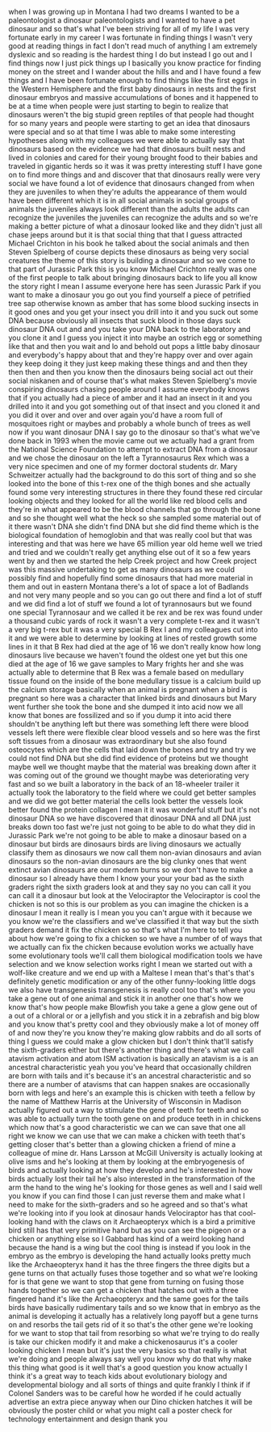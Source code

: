 
when I was growing up in Montana I had
two dreams I wanted to be a
paleontologist a dinosaur
paleontologists and I wanted to have a
pet dinosaur and so that&#39;s what I&#39;ve
been striving for all of my life I was
very fortunate early in my career I was
fortunate in finding things I wasn&#39;t
very good at reading things in fact I
don&#39;t read much of anything
I am extremely dyslexic and so reading
is the hardest thing I do but instead I
go out and I find things now I just pick
things up I basically you know practice
for finding money on the street and I
wander about the hills and and I have
found a few things and I have been
fortunate enough to find things like the
first eggs in the Western Hemisphere and
the first baby dinosaurs in nests and
the first dinosaur embryos and massive
accumulations of bones and it happened
to be at a time when people were just
starting to begin to realize that
dinosaurs weren&#39;t the big stupid green
reptiles of that people had thought for
so many years and people were starting
to get an idea that dinosaurs were
special and so at that time I was able
to make some interesting hypotheses
along with my colleagues we were able to
actually say that dinosaurs based on the
evidence we had that dinosaurs built
nests and lived in colonies and cared
for their young brought food to their
babies and traveled in gigantic herds so
it was it was pretty interesting stuff I
have gone on to find more things and and
discover that that dinosaurs really were
very social
we have found
a lot of evidence that dinosaurs changed
from when they are juveniles to when
they&#39;re adults the appearance of them
would have been different which it is in
all social animals in social groups of
animals the juveniles always look
different than the adults the adults can
recognize the juveniles the juveniles
can recognize the adults and so we&#39;re
making a better picture of what a
dinosaur looked like and they didn&#39;t
just all chase jeeps around but it is
that social thing that that I guess
attracted Michael Crichton in his book
he talked about the social animals and
then Steven Spielberg of course depicts
these dinosaurs as being very social
creatures the theme of this story is
building a dinosaur and so we come to
that part of Jurassic Park this is you
know Michael Crichton really was one of
the first people to talk about bringing
dinosaurs back to life you all know the
story right I mean I assume everyone
here has seen Jurassic Park if you want
to make a dinosaur you go out you find
yourself a piece of petrified tree sap
otherwise known as amber that has some
blood sucking insects in it good ones
and you get your insect you drill into
it and you suck out some DNA because
obviously all insects that suck blood in
those days suck dinosaur DNA out and and
you take your DNA back to the laboratory
and you clone it and I guess you inject
it into maybe an ostrich egg or
something like that and then you wait
and lo and behold out pops a little baby
dinosaur and everybody&#39;s happy about
that
and they&#39;re happy over and over again
they keep doing it they just keep making
these things and and then they then then
and then you know then the dinosaurs
being social act out their social
niskanen and of course that&#39;s what makes
Steven Spielberg&#39;s movie conspiring
dinosaurs chasing people around I assume
everybody knows that if you actually had
a piece of amber and it had an insect in
it and you drilled into it and you got
something out of that insect and you
cloned it and you did it over and over
and over again you&#39;d have a room full of
mosquitoes right or maybes and probably
a whole bunch of trees as well now if
you want dinosaur DNA I say go to the
dinosaur so that&#39;s what we&#39;ve done back
in 1993 when the movie came out we
actually had a grant from the National
Science Foundation to attempt to extract
DNA from a dinosaur and we chose the
dinosaur on the left a Tyrannosaurus Rex
which was a very nice specimen and one
of my former doctoral students dr. Mary
Schweitzer actually had the background
to do this sort of thing and so she
looked into the bone of this t-rex one
of the thigh bones and she actually
found some very interesting structures
in there they found these red circular
looking objects and they looked for all
the world like red blood cells and
they&#39;re in what appeared to be the blood
channels that go through the bone and so
she thought well what the heck so she
sampled some material out of it there
wasn&#39;t DNA she didn&#39;t find DNA but she
did find theme which is the biological
foundation of hemoglobin and that was
really cool but that was interesting and
that was here we have 65 million year
old heme
well we tried and tried and we couldn&#39;t
really get anything else out of it so a
few years went by and then we started
the help Creek project and how Creek
project was this massive undertaking to
get as many dinosaurs as we could
possibly find and hopefully find some
dinosaurs that had more material in them
and out in eastern Montana there&#39;s a lot
of space a lot of Badlands and not very
many people and so you can go out there
and find a lot of stuff and we did find
a lot of stuff we found a lot of
tyrannosaurs but we found one special
Tyrannosaur and we called it be rex and
be rex was found under a thousand cubic
yards of rock it wasn&#39;t a very complete
t-rex and it wasn&#39;t a very big t-rex but
it was a very special B Rex I and my
colleagues cut into it and we were able
to determine by looking at lines of
rested growth some lines in it that B
Rex had died at the age of 16 we don&#39;t
really know how long dinosaurs live
because we haven&#39;t found the oldest one
yet but this one died at the age of 16
we gave samples to Mary frights her and
she was actually able to determine that
B Rex was a female based on medullary
tissue found on the inside of the bone
medullary tissue is a calcium build up
the calcium storage basically when an
animal is pregnant when a bird is
pregnant so here was a character that
linked birds and dinosaurs but Mary went
further she took the bone and she dumped
it into acid now we all know that bones
are fossilized and so if you dump it
into acid there shouldn&#39;t be anything
left but there was something left there
were blood vessels left there were
flexible clear blood vessels and so here
was the first soft tissues from a
dinosaur was extraordinary but she also
found osteocytes which are the cells
that laid down the bones and try and try
we could not find DNA but she did find
evidence of proteins but we thought
maybe well
we thought maybe that the material was
breaking down after it was coming out of
the ground we thought maybe was
deteriorating very fast and so we built
a laboratory in the back of an
18-wheeler trailer it actually took the
laboratory to the field where we could
get better samples and we did we got
better material the cells look better
the vessels look better found the
protein collagen I mean it
it was wonderful stuff but it&#39;s not
dinosaur DNA so we have discovered that
dinosaur DNA and all DNA just breaks
down too fast we&#39;re just not going to be
able to do what they did in Jurassic
Park we&#39;re not going to be able to make
a dinosaur based on a dinosaur but birds
are dinosaurs birds are living dinosaurs
we actually classify them as dinosaurs
we now call them non-avian dinosaurs and
avian dinosaurs so the non-avian
dinosaurs are the big clunky ones that
went extinct avian dinosaurs are our
modern burns so we don&#39;t have to make a
dinosaur so I already have them
I know your your your bad as the sixth
graders right the sixth graders look at
and they say no you can call it you can
call it a dinosaur but look at the
Velociraptor the Velociraptor is cool
the chicken is not so this is our
problem as you can imagine the chicken
is a dinosaur I mean it really is I mean
you you can&#39;t argue with it because we
you know we&#39;re the classifiers and we&#39;ve
classified it that way but the sixth
graders demand it fix the chicken so so
that&#39;s what I&#39;m here to tell you about
how we&#39;re going to fix a chicken so we
have a number of of ways that we
actually can fix the chicken because
evolution works we actually have some
evolutionary tools we&#39;ll call them
biological modification tools we have
selection and we know selection works
right I mean we started out with a
wolf-like creature and we end up with a
Maltese I mean that&#39;s that&#39;s that&#39;s
definitely genetic modification
or any of the other funny-looking little
dogs we also have transgenesis
transgenesis is really cool too that&#39;s
where you take a gene out of one animal
and stick it in another one that&#39;s how
we know that&#39;s how people make Blowfish
you take a gene a glow gene out of a out
of a chloral or or a jellyfish and you
stick it in a zebrafish and big blow and
you know that&#39;s pretty cool
and they obviously make a lot of money
off of and now they&#39;re you know they&#39;re
making glow rabbits and do all sorts of
thing I guess we could make a glow
chicken but I don&#39;t think that&#39;ll
satisfy the sixth-graders either but
there&#39;s another thing and there&#39;s what
we call atavism activation and atom ISM
activation is basically an atavism is a
is an ancestral characteristic yeah you
you&#39;ve heard that occasionally children
are born with tails and it&#39;s because
it&#39;s an ancestral characteristic and so
there are a number of atavisms that can
happen snakes are occasionally born with
legs and here&#39;s an example this is
chicken with teeth a fellow by the name
of Matthew Harris at the University of
Wisconsin in Madison actually figured
out a way to stimulate the gene of teeth
for teeth and so was able to actually
turn the tooth gene on and produce teeth
in in chickens which now that&#39;s a good
characteristic we can we can save that
one all right we know we can use that we
can make a chicken with teeth
that&#39;s getting closer that&#39;s better than
a glowing chicken
a friend of mine a colleague of mine dr.
Hans Larsson at McGill University is
actually looking at olive isms and he&#39;s
looking at them by looking at the
embryogenesis of birds and actually
looking at how they develop and he&#39;s
interested in how birds actually lost
their tail he&#39;s also interested in the
transformation of the arm the hand to
the wing he&#39;s looking for those genes as
well and I said well you know if you can
find those I can just reverse them and
make what I need to make for the
sixth-graders and so he agreed and so
that&#39;s what we&#39;re looking into if you
look at dinosaur hands Velociraptor has
that cool-looking hand with the claws on
it
Archaeopteryx which is a bird a
primitive bird still has that very
primitive hand but as you can see the
pigeon or a chicken or anything else so
I Gabbard has kind of a weird looking
hand because the hand is a wing but the
cool thing is instead if you look in the
embryo as the embryo is developing the
hand actually looks pretty much like the
Archaeopteryx hand it has the three
fingers the three digits but a gene
turns on that actually fuses those
together and so what we&#39;re looking for
is that gene we want to stop that gene
from turning on fusing those hands
together so we can get a chicken that
hatches out with a three fingered hand
it&#39;s like the Archaeopteryx and the same
goes for the tails birds have basically
rudimentary tails and so we know that in
embryo as the animal is developing it
actually has a relatively long payoff
but a gene turns on and resorbs the tail
gets rid of it so that&#39;s the other gene
we&#39;re looking for we want to stop that
tail from resorbing so what we&#39;re trying
to do really is take our chicken modify
it
and make a chickenosaurus it&#39;s a cooler
looking chicken I mean but it&#39;s just the
very basics so that really is what we&#39;re
doing and people always say well you
know why do that why make this thing
what good is it well that&#39;s a good
question you know actually I think it&#39;s
a great way to teach kids about
evolutionary biology and developmental
biology and all sorts of things and
quite frankly I think if if Colonel
Sanders was to be careful how he worded
if he could actually advertise an extra
piece
anyway
when our Dino chicken hatches it will be
obviously the poster child or what you
might call a poster check for technology
entertainment and design thank you
